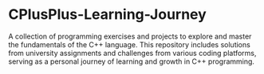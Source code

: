 # CPlusPlus-Learning-Journey
A collection of programming exercises and projects to explore and master the fundamentals of the C++ language. This repository includes solutions from university assignments and challenges from various coding platforms, serving as a personal journey of learning and growth in C++ programming.
